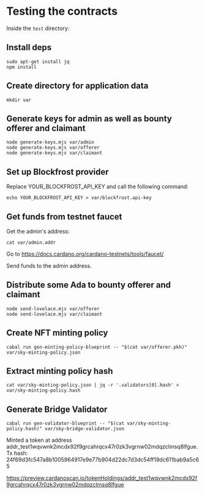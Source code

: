 # Testing the contracts

Inside the `test` directory:

## Install deps

```
sudo apt-get install jq
npm install
```

## Create directory for application data

```
mkdir var
```

## Generate keys for admin as well as bounty offerer and claimant

```
node generate-keys.mjs var/admin
node generate-keys.mjs var/offerer
node generate-keys.mjs var/claimant
```

## Set up Blockfrost provider

Replace YOUR_BLOCKFROST_API_KEY and call the following command:

```
echo YOUR_BLOCKFROST_API_KEY > var/blockfrost.api-key
```

## Get funds from testnet faucet

Get the admin's address:

```
cat var/admin.addr
```

Go to https://docs.cardano.org/cardano-testnets/tools/faucet/

Send funds to the admin address.

## Distribute some Ada to bounty offerer and claimant

```
node send-lovelace.mjs var/offerer
node send-lovelace.mjs var/claimant
```

## Create NFT minting policy

```
cabal run gen-minting-policy-blueprint -- "$(cat var/offerer.pkh)" var/sky-minting-policy.json
```

## Extract minting policy hash

```
cat var/sky-minting-policy.json | jq -r '.validators[0].hash' > var/sky-minting-policy.hash
```

## Generate Bridge Validator

```
cabal run gen-validator-blueprint -- "$(cat var/sky-minting-policy.hash)" var/sky-bridge-validator.json
```

Minted a token at address addr_test1wqvwnk2mcdx92f9grcahrqcx47r0zk3vgrnw02mdqzclmsq8lfgue.
Tx hash: 24f69d3fc547a8b1005964917e9e77b904d22dc7d3dc54ff19dc611bab9a5c65

https://preview.cardanoscan.io/tokenHoldings/addr_test1wqvwnk2mcdx92f9grcahrqcx47r0zk3vgrnw02mdqzclmsq8lfgue
